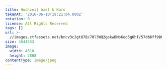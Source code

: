 ```yaml
---
title: Hochzeit Axel & Karo
takenAt: '2016-06-10T19:21:04.000Z'
rotation: 0
license: All Rights Reserved
tags: []
url: >-
  //images.ctfassets.net/bncv3c2gt878/70l3WQ2gokwBMoKoo5g6hf/57d66ff98627e0a776a093a31d576ad2/hochzeit-axel--karo_28100083701_o
size: 3644553
image:
  width: 4310
  height: 2868
contentType: image/jpeg
---
```


